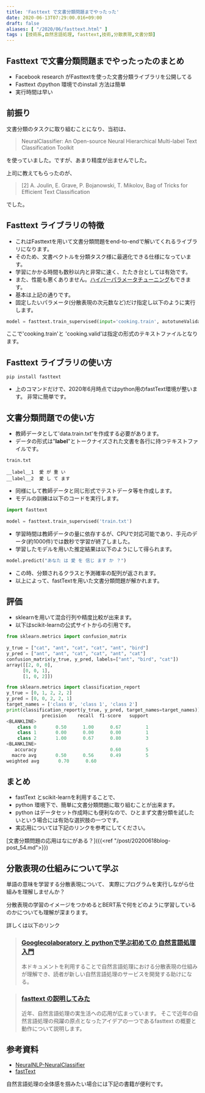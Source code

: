 ```yaml
---
title: 'Fasttext で文書分類問題までやったった'
date: 2020-06-13T07:29:00.016+09:00
draft: false
aliases: [ "/2020/06/fasttext.html" ]
tags : [技術系,自然言語処理, fasttext,技術,分散表現,文書分類]
---
```


## Fasttext で文書分類問題までやったったのまとめ

*   Facebook research がFasttextを使った文書分類ライブラリを公開してる
*   Fasttext のpython 環境でのinstall 方法は簡単
*   実行時間は早い
    
## 前振り

文書分類のタスクに取り組むことになり、当初は、

> NeuralClassifier: An Open-source Neural Hierarchical Multi-label Text Classification Toolkit

を使っていました。ですが、あまり精度が出ませんでした。

上司に教えてもらったのが、

> \[2\] A. Joulin, E. Grave, P. Bojanowski, T. Mikolov, Bag of Tricks for Efficient Text Classification

でした。

## Fasttext ライブラリの特徴

- これはFasttextを用いて文書分類問題をend-to-endで解いてくれるライブラリになります。
- そのため、文書ベクトルを分類タスク様に最適化できる仕様になっています。
- 学習にかかる時間も数秒以内と非常に速く、たたき台としては有効です。
- また、性能も悪くありません。[ハイパーパラメータチューニング](https://fasttext.cc/docs/en/autotune.html)もできます。
- 基本は上記の通りです。
- 固定したいパラメータ(分散表現の次元数など)だけ指定し以下のように実行します。

```py
model = fasttext.train_supervised(input='cooking.train', autotuneValidationFile='cooking.valid')
```

ここで'cooking.train'と 'cooking.valid'は指定の形式のテキストファイルとなります。

## Fasttext ライブラリの使い方


```
pip install fasttext
```

- 上のコマンドだけで、2020年6月時点ではpython用のfastText環境が整います。 非常に簡単です。

## 文書分類問題での使い方
- 教師データとして'data.train.txt'を作成する必要があります。
- データの形式は"**label**"とトークナイズされた文書を各行に持つテキストファイルです。

```
train.txt   
  
__label__1  愛 が 重 い  
__label__2  愛 し て ます
```

- 同様にして教師データと同じ形式でテストデータ等を作成します。
- モデルの訓練は以下のコードを実行します。

```py
import fasttext  
  
model = fasttext.train_supervised('train.txt')
```

- 学習時間は教師データの量に依存するが、CPUで対応可能であり、手元のデータ(約1000件)では数秒で学習が終了しました。
- 学習したモデルを用いた推定結果は以下のようにして得られます。

```py
model.predict("あなた は 愛 を 信じ ます か ？")
```

- この時、分類されるクラスと予測確率の配列が返されます。
- 以上によって、fastTextを用いた文書分類問題が解かれます。

## 評価

- sklearnを用いて混合行列や精度比較が出来ます。
- 以下はscikit-learnの公式サイトからの引用です。

```py
from sklearn.metrics import confusion_matrix  
  
y_true = ["cat", "ant", "cat", "cat", "ant", "bird"]  
y_pred = ["ant", "ant", "cat", "cat", "ant", "cat"]  
confusion_matrix(y_true, y_pred, labels=["ant", "bird", "cat"])  
array([[2, 0, 0],  
      [0, 0, 1],  
      [1, 0, 2]])
```

```py
from sklearn.metrics import classification_report  
y_true = [0, 1, 2, 2, 2]  
y_pred = [0, 0, 2, 2, 1]  
target_names = ['class 0', 'class 1', 'class 2']  
print(classification_report(y_true, y_pred, target_names=target_names))  
             precision    recall  f1-score   support  
<BLANKLINE>  
    class 0       0.50      1.00      0.67         1  
    class 1       0.00      0.00      0.00         1  
    class 2       1.00      0.67      0.80         3  
<BLANKLINE>  
   accuracy                           0.60         5  
  macro avg       0.50      0.56      0.49         5  
weighted avg       0.70      0.60
```

## まとめ
- fastText とscikit-learnを利用することで、
- python 環境下で、簡単に文書分類問題に取り組むことが出来ます。
- python はデータセット作成時にも便利なので、ひとまず文書分類を試したいという場合には有効な選択肢の一つです。
- 実応用については下記のリンクを参考にしてください。

[文書分類問題の応用はなにがある？]({{<ref "/post/20200618blog-post_54.md">}})

## 分散表現の仕組みについて学ぶ

単語の意味を学習する分散表現について、
実際にプログラムを実行しながら仕組みを理解しませんか？

分散表現の学習のイメージをつかめるとBERT系で何をどのように学習しているのかについても理解が深まります。

詳しくは以下のリンク
> ### [Googlecolaboratory と pythonで学ぶ初めての 自然言語処理入門](https://subcul-science.booth.pm/items/1562211)
> 本ドキュメントを利用することで自然言語処理における分散表現の仕組みが理解でき、読者が新しい自然言語処理のサービスを開発する助けになる。

> ### [fasttext の説明してみた](https://subcul-science.booth.pm/items/3152477)
> 近年、自然言語処理の実生活への応用が広まっています。
> そこで近年の自然言語処理の飛躍の原点となったアイデアの一つであるfasttext の概要と動作について説明します。

## 参考資料 
- [NeuralNLP-NeuralClassifier](https://github.com/Tencent/NeuralNLP-NeuralClassifier)
- [fastText](https://github.com/facebookresearch/fastText)

自然言語処理の全体感を掴みたい場合には下記の書籍が便利です。
<div data-vc_mylinkbox_id="887685224"></div>